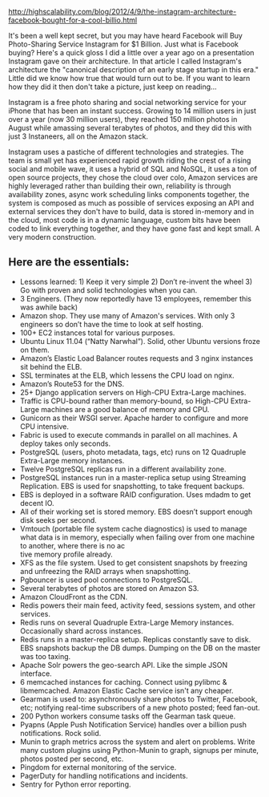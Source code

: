 http://highscalability.com/blog/2012/4/9/the-instagram-architecture-facebook-bought-for-a-cool-billio.html

It's been a well kept secret, but you may have heard Facebook will Buy Photo-Sharing Service Instagram for $1 Billion. Just what is Facebook buying? Here's a quick gloss I did a little over a year ago on a presentation Instagram gave on their architecture. In that article I called Instagram's architecture the "canonical description of an early stage startup in this era." Little did we know how true that would turn out to be. If you want to learn how they did it then don't take a picture, just keep on reading...

Instagram is a free photo sharing and social networking service for your iPhone that has been an instant success. Growing to 14 million users in just over a year (now 30 million users), they reached 150 million photos in August while amassing several terabytes of photos, and they did this with just 3 Instaneers, all on the Amazon stack.

Instagram uses a pastiche of different technologies and strategies. The team is small yet has experienced rapid growth riding the crest of a rising social and mobile wave, it uses a hybrid of SQL and NoSQL, it uses a ton of open source projects, they chose the cloud over colo, Amazon services are highly leveraged rather than building their own, reliability is through availability zones, async work scheduling links components together, the system is composed as much as possible of services exposing an API and external services they don't have to build, data is stored in-memory and in the cloud, most code is in a dynamic language, custom bits have been coded to link everything together, and they have gone fast and kept small. A very modern construction.

## Here are the essentials: 

* Lessons learned: 1) Keep it very simple 2) Don’t re-invent the wheel 3) Go with proven and solid technologies when you can.
* 3 Engineers. (They now reportedly have 13 employees,  remember this was awhile back)
* Amazon shop. They use many of Amazon's services. With only 3 engineers so don’t have the time to look at self hosting.
* 100+ EC2 instances total for various purposes.
* Ubuntu Linux 11.04 (“Natty Narwhal”). Solid, other Ubuntu versions froze on them.
* Amazon’s Elastic Load Balancer routes requests and 3 nginx instances sit behind the ELB.
* SSL terminates at the ELB, which lessens the CPU load on nginx.
* Amazon’s Route53 for the DNS.
* 25+ Django application servers on High-CPU Extra-Large machines.
* Traffic is CPU-bound rather than memory-bound, so High-CPU Extra-Large machines are a good balance of memory and CPU.
* Gunicorn as their WSGI server. Apache harder to configure and more CPU intensive.
* Fabric is used to execute commands in parallel on all machines. A deploy takes only seconds.
* PostgreSQL (users, photo metadata, tags, etc) runs on 12 Quadruple Extra-Large memory instances.
* Twelve PostgreSQL replicas run in a different availability zone.
* PostgreSQL instances run in a master-replica setup using Streaming Replication. EBS is used for snapshotting, to take frequent backups.
* EBS is deployed in a software RAID configuration. Uses mdadm to get decent IO.
* All of their working set is stored memory. EBS doesn’t support enough disk seeks per second.
* Vmtouch (portable file system cache diagnostics) is used to manage what data is in memory, especially when failing over from one machine to another, where there is no ac\
tive memory profile already.
* XFS as the file system. Used to get consistent snapshots by freezing and unfreezing the RAID arrays when snapshotting.
* Pgbouncer is used pool connections to PostgreSQL.
* Several terabytes of photos are stored on Amazon S3.
* Amazon CloudFront as the CDN.
* Redis powers their main feed, activity feed, sessions system, and other services.
* Redis runs on several Quadruple Extra-Large Memory instances. Occasionally shard across instances.
* Redis runs in a master-replica setup. Replicas constantly save to disk. EBS snapshots backup the DB dumps. Dumping on the DB on the master was too taxing.
* Apache Solr powers the geo-search API. Like the simple JSON interface.
* 6 memcached instances for caching. Connect using pylibmc & libmemcached. Amazon Elastic Cache service isn't any cheaper.
* Gearman is used to: asynchronously share photos to Twitter, Facebook, etc; notifying real-time subscribers of a new photo posted; feed fan-out.
* 200 Python workers consume tasks off the Gearman task queue.
* Pyapns (Apple Push Notification Service) handles over a billion push notifications. Rock solid.
* Munin to graph metrics across the system and alert on problems. Write many custom plugins using Python-Munin to graph, signups per minute, photos posted per second, etc.
* Pingdom for external monitoring of the service.
* PagerDuty for handling notifications and incidents.
* Sentry for Python error reporting.
